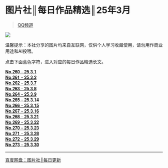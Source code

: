 # 图片社║每日作品精选║25年3月
> [QQ频道](https://pd.qq.com/s/3c1qh3q69)    

![](https://i.postimg.cc/RZcKGj8J/1740761406160.jpg)    

温馨提示：本社分享的图片均来自互联网，仅供个人学习收藏使用，请勿用作商业用途和AI投喂。 
 
点击下面蓝色字符，进入对应的每日作品精选长文。

[𝐍𝐨.𝟐𝟔𝟎 - 𝟐𝟓.𝟑.𝟏](https://pd.qq.com/s/cnx7ovm4a)    
[𝐍𝐨.𝟐𝟔𝟏 - 𝟐𝟓.𝟑.𝟐](https://pd.qq.com/s/3e3ye1wx3)    
[𝐍𝐨.𝟐𝟔𝟐 - 𝟐𝟓.𝟑.𝟕](https://pd.qq.com/s/dkd5pyv4a)    
[𝐍𝐨.𝟐𝟔𝟑 - 𝟐𝟓.𝟑.𝟖](https://pd.qq.com/s/29nc7dwvx)    
[𝐍𝐨.𝟐𝟔𝟒 - 𝟐𝟓.𝟑.𝟗](https://pd.qq.com/s/6tyohck3i)    
[𝐍𝐨.𝟐𝟔𝟓 - 𝟐𝟓.𝟑.𝟏𝟒](https://pd.qq.com/s/1ak16h5w2)    
[𝐍𝐨.𝟐𝟔𝟔 - 𝟐𝟓.𝟑.𝟏𝟓](https://pd.qq.com/s/3fxpvq83f)    
[𝐍𝐨.𝟐𝟔𝟕 - 𝟐𝟓.𝟑.𝟏𝟔](https://pd.qq.com/s/6jm57i1n3)    
[𝐍𝐨.𝟐𝟔𝟖 - 𝟐𝟓.𝟑.𝟐𝟏](https://pd.qq.com/s/b1spdvnmp)    
[𝐍𝐨.𝟐𝟔𝟗 - 𝟐𝟓.𝟑.𝟐𝟐](https://pd.qq.com/s/a100q27ei)    
[𝐍𝐨.𝟐𝟕𝟎 - 𝟐𝟓.𝟑.𝟐𝟑](https://pd.qq.com/s/9nf7u364c)    
[𝐍𝐨.𝟐𝟕𝟏 - 𝟐𝟓.𝟑.𝟐𝟖](https://pd.qq.com/s/6394hum0m)    
[𝐍𝐨.𝟐𝟕𝟐 - 𝟐𝟓.𝟑.𝟐𝟗](https://pd.qq.com/s/a7czbcvwg)    
[𝐍𝐨.𝟐𝟕𝟑 - 𝟐𝟓.𝟑.𝟑𝟎](https://pd.qq.com/s/axpeklbtd)    
- - -
[百度网盘：图片社║每日更新](https://pan.baidu.com/s/1gfkYIfZHgidxCGMfjr7JeA?pwd=HUDA)    